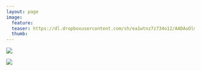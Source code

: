```yaml
---
layout: page
image:
  feature:
  teaser: https://dl.dropboxusercontent.com/sh/ea1wtnz7z734o12/AADAuOlmHT0EGbjYPSSB6t8ma/luontokuvat/syksy/IMG27512-245px.jpg
  thumb:
---
```


[![](https://dl.dropboxusercontent.com/sh/ea1wtnz7z734o12/AAB_WM3Jq8XV0vZhoAyClUzTa/luontokuvat/kes%C3%A4/2/DSC13865-800px.jpg)](https://dl.dropboxusercontent.com/sh/ea1wtnz7z734o12/AABi-605ql3cW_dRXClfv-nda/luontokuvat/kes%C3%A4/2/DSC13865.jpg)

[![](https://dl.dropboxusercontent.com/sh/ea1wtnz7z734o12/AADDZbjLfjuI9GSc6l_LU7L-a/luontokuvat/syksy/IMG27512-800px.jpg)](https://dl.dropboxusercontent.com/sh/ea1wtnz7z734o12/AAA58p4YMH5Hs9vcKSTVnx_ka/luontokuvat/syksy/IMG27512.jpg)
